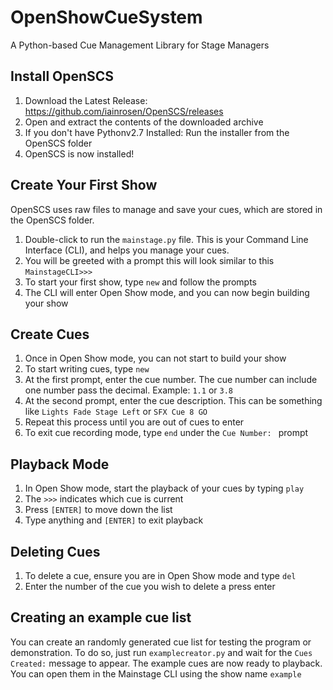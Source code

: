 # OpenShowCueSystem
A Python-based Cue Management Library for Stage Managers


## Install OpenSCS
1. Download the Latest Release: https://github.com/iainrosen/OpenSCS/releases
2. Open and extract the contents of the downloaded archive
3. If you don't have Pythonv2.7 Installed: Run the installer from the OpenSCS folder
4. OpenSCS is now installed!


## Create Your First Show
  OpenSCS uses raw files to manage and save your cues, which are stored in the OpenSCS folder.
1. Double-click to run the ```mainstage.py``` file. This is your Command Line Interface (CLI), and helps you manage your cues.
2. You will be greeted with a prompt this will look similar to this ```MainstageCLI>>>```
3. To start your first show, type ```new``` and follow the prompts
4. The CLI will enter Open Show mode, and you can now begin building your show

## Create Cues
1. Once in Open Show mode, you can not start to build your show
2. To start writing cues, type ```new```
3. At the first prompt, enter the cue number. The cue number can include one number pass the decimal. Example: ```1.1``` or ```3.8```
4. At the second prompt, enter the cue description. This can be something like ```Lights Fade Stage Left``` or ```SFX Cue 8 GO```
5. Repeat this process until you are out of cues to enter
6. To exit cue recording mode, type ```end``` under the ```Cue Number: ``` prompt

## Playback Mode
1. In Open Show mode, start the playback of your cues by typing ```play```
2. The ```>>>``` indicates which cue is current
3. Press ```[ENTER]``` to move down the list
4. Type anything and ```[ENTER]``` to exit playback

## Deleting Cues
1. To delete a cue, ensure you are in Open Show mode and type ```del```
2. Enter the number of the cue you wish to delete a press enter

## Creating an example cue list
  You can create an randomly generated cue list for testing the program or demonstration. To do so, just run ```examplecreator.py``` and wait for the ```Cues Created:``` message to appear. The example cues are now ready to playback. You can open them in the Mainstage CLI using the show name ```example```
